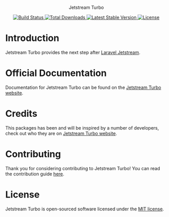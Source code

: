 <p align="center">Jetstream Turbo</p>

<p align="center">
    <a href="https://github.com/laravel-turbo/jetstream-turbo/actions">
        <img src="https://github.com/laravel-turbo/jetstream-turbo/workflows/tests/badge.svg" alt="Build Status">
    </a>
    <a href="https://packagist.org/packages/laravel-turbo/jetstream-turbo">
        <img src="https://img.shields.io/packagist/dt/laravel-turbo/jetstream-turbo" alt="Total Downloads">
    </a>
    <a href="https://packagist.org/packages/laravel-turbo/jetstream-turbo">
        <img src="https://img.shields.io/packagist/v/laravel-turbo/jetstream-turbo" alt="Latest Stable Version">
    </a>
    <a href="https://packagist.org/packages/laravel-turbo/jetstream-turbo">
        <img src="https://img.shields.io/packagist/l/laravel-turbo/jetstream-turbo" alt="License">
    </a>
</p>

# Introduction

Jetstream Turbo provides the next step after [Laravel Jetstream](https://github.com/laravel/jetstream).

# Official Documentation

Documentation for Jetstream Turbo can be found on the [Jetstream Turbo website](https://laravel-turbo.github.io/docs/jetstream-turbo/introduction.html).

# Credits

This packages has been and will be inspired by a number of developers, check out who they are on [Jetstream Turbo website](https://laravel-turbo.github.io/docs/credits.html).

# Contributing

Thank you for considering contributing to Jetstream Turbo! You can read the contribution guide [here](.github/CONTRIBUTING.md).

# License

Jetstream Turbo is open-sourced software licensed under the [MIT license](LICENSE.md).
